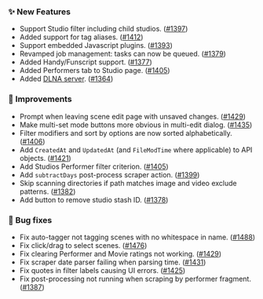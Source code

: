 ### ✨ New Features
* Support Studio filter including child studios. ([#1397](https://github.com/stashapp/stash/pull/1397))
* Added support for tag aliases. ([#1412](https://github.com/stashapp/stash/pull/1412))
* Support embedded Javascript plugins. ([#1393](https://github.com/stashapp/stash/pull/1393))
* Revamped job management: tasks can now be queued. ([#1379](https://github.com/stashapp/stash/pull/1379))
* Added Handy/Funscript support. ([#1377](https://github.com/stashapp/stash/pull/1377))
* Added Performers tab to Studio page. ([#1405](https://github.com/stashapp/stash/pull/1405))
* Added [DLNA server](/settings?tab=dlna). ([#1364](https://github.com/stashapp/stash/pull/1364))

### 🎨 Improvements
* Prompt when leaving scene edit page with unsaved changes. ([#1429](https://github.com/stashapp/stash/pull/1429))
* Make multi-set mode buttons more obvious in multi-edit dialog. ([#1435](https://github.com/stashapp/stash/pull/1435))
* Filter modifiers and sort by options are now sorted alphabetically. ([#1406](https://github.com/stashapp/stash/pull/1406))
* Add `CreatedAt` and `UpdatedAt` (and `FileModTime` where applicable) to API objects. ([#1421](https://github.com/stashapp/stash/pull/1421))
* Add Studios Performer filter criterion. ([#1405](https://github.com/stashapp/stash/pull/1405))
* Add `subtractDays` post-process scraper action. ([#1399](https://github.com/stashapp/stash/pull/1399))
* Skip scanning directories if path matches image and video exclude patterns. ([#1382](https://github.com/stashapp/stash/pull/1382))
* Add button to remove studio stash ID. ([#1378](https://github.com/stashapp/stash/pull/1378))

### 🐛 Bug fixes
* Fix auto-tagger not tagging scenes with no whitespace in name. ([#1488](https://github.com/stashapp/stash/pull/1488))
* Fix click/drag to select scenes. ([#1476](https://github.com/stashapp/stash/pull/1476))
* Fix clearing Performer and Movie ratings not working. ([#1429](https://github.com/stashapp/stash/pull/1429))
* Fix scraper date parser failing when parsing time. ([#1431](https://github.com/stashapp/stash/pull/1431))
* Fix quotes in filter labels causing UI errors. ([#1425](https://github.com/stashapp/stash/pull/1425))
* Fix post-processing not running when scraping by performer fragment. ([#1387](https://github.com/stashapp/stash/pull/1387))
